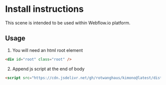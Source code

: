 # Install instructions

This scene is intended to be used within Webflow.io platform.

## Usage

1. You will need an html root element
```html
<div id="root" class="root" />
```
2. Append js script at the end of body
```html
<script src="https://cdn.jsdelivr.net/gh/rotwanghaus/kimono@latest/dist/index.js" defer="" type="module" />
```
